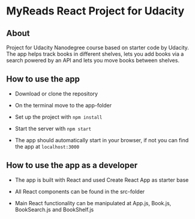 # MyReads React Project for Udacity

## About

Project for Udacity Nanodegree course based on starter code by Udacity. The app helps track books in different shelves, lets you add books via a search powered by an API and lets you move books between shelves.

## How to use the app

- Download or clone the repository

- On the terminal move to the app-folder

- Set up the project with `npm install`

- Start the server with `npm start`

- The app should automatically start in your browser, if not you can find the app at `localhost:3000`

## How to use the app as a developer

- The app is built with React and used Create React App as starter base

- All React components can be found in the src-folder

- Main React functionality can be manipulated at App.js, Book.js, BookSearch.js and BookShelf.js
